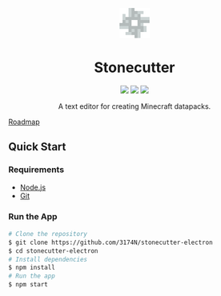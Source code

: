 <p align="center">
    <img height="60px" width="60px" src="src/styles/media/icon.png" />
    <h1 align="center">Stonecutter</h1>
</p>
<p align="center"> 
    <a href="https://david-dm.org/3174N/stonecutter-electron"><img src="https://badgen.net/david/dep/3174N/stonecutter-electron" /></a>
    <a href="LICENSE"><img src="https://badgen.net/github/license/3174N/stonecutter-electron" /></a>
    <a href="https://github.com/3174N/stonecutter-electron/releases"><img src="https://badgen.net/github/release/3174N/stonecutter-electron" /></a>
</p>
<p align="center">A text editor for creating Minecraft datapacks.</p>

[Roadmap](https://github.com/3174N/stonecutter-electron/projects/1)

## Quick Start

### Requirements

-   [Node.js](https://nodejs.org/)
-   [Git](https://git-scm.com/)

### Run the App

```bash
# Clone the repository
$ git clone https://github.com/3174N/stonecutter-electron
$ cd stonecutter-electron
# Install dependencies
$ npm install
# Run the app
$ npm start
```
